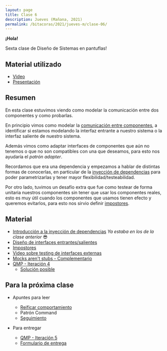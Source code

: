 ```yaml
---
layout: page
title: Clase 6
description: Jueves (Mañana, 2021)
permalink: /bitacoras/2021/jueves-m/clase-06/
---
```



**¡Hola!**

Sexta clase de Diseño de Sistemas en pantuflas!

## Material utilizado

- [Video](https://www.youtube.com/watch?v=yXQcbPDiI8U)
- [Presentación](https://docs.google.com/presentation/d/1cYIp_Krk_NworDgBCldxMl2k7zWwaidg550OxRbF0IU/edit?usp=sharing)

## Resumen

En esta clase estuvimos viendo como modelar la comunicación entre dos componentes y como probarlas.

En principio vimos como modelar la [comunicación entre componentes](https://docs.google.com/document/d/1LurA-bCEHhCsIPFiFg1rqfIdfe5SdS4wBePfG45nDqg), a identificar si estamos modelando la interfaz entrante a nuestro sistema o la interfaz saliente de nuestro sistema.

Además vimos como adaptar interfaces de componentes que aún no tenemos o que no son compatibles con una que deseamos, para esto nos ayudaría el *patrón adapter*.

Recordamos que era una dependencia y empezamos a hablar de distintas formas de conocerlas, en particular de la [inyección de dependencias](https://docs.google.com/document/d/1GsW-hVF0XR76KunDILqkltyE1KIBvj3ldCCkyStjne0/edit) para poder parametrizarlas y tener mayor flexibilidad/testeabilidad.

Por otro lado, tuvimos un desafío extra que fue como testear de forma unitaria nuestros componentes sin tener que usar los componentes reales, esto es muy útil cuando los componentes que usamos tienen efecto y queremos evitarlos, para esto nos sirvio definir [impostores](https://docs.google.com/document/d/11mVR-4wEZhlQMDEqrfQeYLypEsrSqXv98dr78SA0Oq4/edit#heading=h.5bqwe0zgcgud).

## Material

- [Introducción a la inyección de dependencias](https://docs.google.com/document/d/1GsW-hVF0XR76KunDILqkltyE1KIBvj3ldCCkyStjne0/edit?usp=sharing) *Ya estaba en los de la clase anterior* 😎
- [Diseño de interfaces entrantes/salientes](https://docs.google.com/document/d/1LurA-bCEHhCsIPFiFg1rqfIdfe5SdS4wBePfG45nDqg)
- [Impostores](https://docs.google.com/document/d/11mVR-4wEZhlQMDEqrfQeYLypEsrSqXv98dr78SA0Oq4/edit#heading=h.5bqwe0zgcgud)
- [Video sobre testing de interfaces externas](https://www.youtube.com/watch?v=-p7_NUDLRB0&index=1&list=PLTpxfh7PF3OpJSMNNPaYxLJii3Xm7PPA_)
- [Mocks aren't stubs - Complementario](https://martinfowler.com/articles/mocksArentStubs.html)
- [QMP - Iteración 4](https://docs.google.com/document/d/1sy9S9EeIQr8fhatKnfTCgOfjVniJDu2viI-Av0gn0xY/edit)
  - [Solución posible](https://docs.google.com/document/d/1XNUtnvQl1oJhDWlevzxwkynZJMQ2upDmrXFC_6xEo3A/edit)

## Para la próxima clase

- Apuntes para leer
  - [Reificar comportamiento](https://docs.google.com/document/d/14n6SNTbCt1wJzhNiIFNSoAq0tJdYjRrOQCi5ar_FQ1c/edit#heading=h.6ab0fffv8tld)
  - Patrón Command
  - [Seguimiento](https://docs.google.com/forms/d/e/1FAIpQLScmtZsHh0tkHL7yvcsENaqhhmQwroqQ4_7LMLRdGERdluhaMQ/viewform)

- Para entregar
  - [QMP - Iteración 5](https://docs.google.com/document/d/1wS622pMwZrDK9ilL_hEt5bBE04vKUKZILx8cIQ-aQzU/edit)
  - [Formulario de entrega](https://docs.google.com/forms/d/e/1FAIpQLSen55-rmydFL7HQuEEQWthTqQtgjR5nj6MdmRtdM159P4nu3g/viewform)
